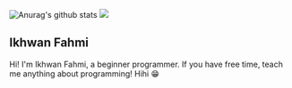 ![Anurag's github stats](https://github-readme-stats.vercel.app/api?username=ikhfhm&show_icons=true&theme=radical)
<img src="https://github-readme-stats.sera5-dev.vercel.app/api/top-langs/?username=ikhfhm&hide_border=true&layout=compact&title_color=000000&tetx_color=000000" width="">

## Ikhwan Fahmi
Hi! I'm Ikhwan Fahmi, a beginner programmer. If you have free time, teach me anything about programming! Hihi :grin:
